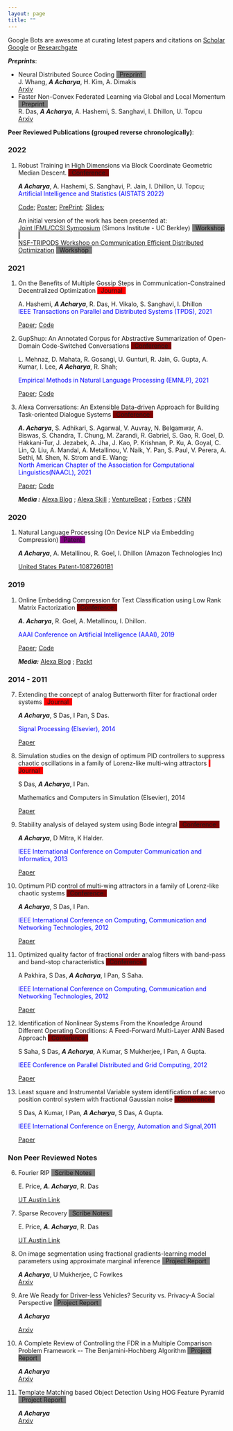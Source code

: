 ```yaml
---
layout: page
title: "" 
---
```

Google Bots are awesome at curating latest papers and citations on [Scholar Google](https://scholar.google.co.in/citations?hl=en&user=uBmgGMAAAAAJ) 
or [Researchgate](https://www.researchgate.net/profile/Anish_Acharya2)
    
***Preprints***:
- Neural Distributed Source Coding
   <span style="background-color: gray"> &nbsp; Preprint &nbsp; </span>   
   J. Whang, ***A Acharya***, H. Kim, A. Dimakis   
   [Arxiv](https://arxiv.org/abs/2106.02797.pdf)
- Faster Non-Convex Federated Learning via Global and  Local Momentum
   <span style="background-color: gray"> &nbsp; Preprint &nbsp; </span>   
   R. Das, ***A Acharya***, A. Hashemi, S. Sanghavi, I. Dhillon, U. Topcu      
   [Arxiv](https://arxiv.org/abs/2012.04061)
   
**Peer Reviewed Publications (grouped reverse chronologically)**:  
### 2022
1. Robust Training in High Dimensions via Block Coordinate Geometric Median Descent.
   </span> <span style="background-color: maroon"> &nbsp; Conference &nbsp; </span> 
   
   ***A Acharya***, A. Hashemi, S. Sanghavi, P. Jain, I. Dhillon, U. Topcu;   
   <span style="color:blue">Artificial Intelligence and Statistics (AISTATS 2022)
   
   [Code](https://github.com/anishacharya/BGMD);
   [Poster](https://github.com/anishacharya/BGMD/blob/main/BGMD_Simons.pdf);
   [PrePrint](https://arxiv.org/pdf/2106.08882.pdf); 
   [Slides](https://github.com/anishacharya/BGMD/blob/main/BgmD_slides.pdf); 
    
   An initial version of the work has been presented at:    
   [Joint IFML/CCSI Symposium](https://simons.berkeley.edu/workshops/joint-ifmlccsi-symposium)
   (Simons Institute - UC Berkley)  <span style="background-color: gray"> &nbsp; Workshop &nbsp; </span>   
   [NSF-TRIPODS Workshop on Communication Efficient Distributed Optimization](https://sites.google.com/ucsd.edu/cedo/)
   <span style="background-color: gray"> &nbsp; Workshop &nbsp; </span> 


### 2021
1. On the Benefits of Multiple Gossip Steps in Communication-Constrained Decentralized Optimization
   <span style="background-color: red"> &nbsp; Journal &nbsp; </span>
   
   A. Hashemi, ***A Acharya***, R. Das, H. Vikalo, S. Sanghavi, I. Dhillon   
   <span style="color:blue">IEEE Transactions on Parallel and Distributed Systems (TPDS), 2021 </span>
       
   [Paper](https://ieeexplore.ieee.org/stamp/stamp.jsp?arnumber=9664349); 
   [Code](https://github.com/anishacharya/DeLiCoCo)
   
2. GupShup: An Annotated Corpus for Abstractive Summarization of Open-Domain Code-Switched Conversations
   </span> <span style="background-color: maroon"> &nbsp; Conference &nbsp; </span> 
   
   L. Mehnaz, D. Mahata, R. Gosangi, U. Gunturi, R. Jain, G. Gupta, A. Kumar, I. Lee, ***A Acharya***,  R. Shah;
   
   <span style="color:blue">Empirical Methods in Natural Language Processing (EMNLP), 2021</span>
     
   [Paper](https://aclanthology.org/2021.emnlp-main.499/);
   [Code](https://github.com/midas-research/gupshup)
   
3. Alexa Conversations: An Extensible Data-driven Approach for Building Task-oriented Dialogue Systems
   </span> <span style="background-color: maroon"> &nbsp; Conference &nbsp; </span> 
   
   ***A. Acharya***, S. Adhikari, S. Agarwal, V. Auvray, N. Belgamwar, A. Biswas, S. Chandra, T. Chung, M. Zarandi, 
   R. Gabriel, S. Gao, R. Goel, D. Hakkani-Tur, J. Jezabek, A. Jha, J. Kao, P. Krishnan, P. Ku, A. Goyal, C. Lin, 
   Q. Liu, A. Mandal, A. Metallinou, V. Naik, Y. Pan, S. Paul, V. Perera, A. Sethi, M. Shen, N. Strom and E. Wang;    
   <span style="color:blue">North American Chapter of the Association for Computational Linguistics(NAACL), 2021</span> 
     
   [Paper](https://www.aclweb.org/anthology/2021.naacl-demos.15/);
   [Code](https://developer.amazon.com/en-US/docs/alexa/conversations/about-alexa-conversations.html)
   
   ***Media :*** 
   [Alexa Blog](https://www.amazon.science/blog/amazon-unveils-novel-alexa-dialog-modeling-for-natural-cross-skill-conversations) ; 
   [Alexa Skill](https://developer.amazon.com/en-US/docs/alexa/conversations/about-alexa-conversations.html) ;
   [VentureBeat](https://www.youtube.com/watch?v=hEIjCF-KaRY) ; 
   [Forbes](https://www.forbes.com/sites/cognitiveworld/2019/06/12/amazon-advances-conversational-applications/?sh=443c78197d26) ;
   [CNN](https://www.cnn.com/2020/09/25/tech/amazon-alexa-conversational-ai/index.html)
   
### 2020
1. Natural Language Processing (On Device NLP via Embedding Compression)
   </span> <span style="background-color: purple"> &nbsp; Patent &nbsp; </span> 
   
   ***A Acharya***, A. Metallinou, R. Goel, I. Dhillon (Amazon Technologies Inc)
   
   [United States Patent-10872601B1](https://patents.google.com/patent/US10872601B1/en)

### 2019
1. Online Embedding Compression for Text Classification using Low Rank Matrix Factorization
   </span> <span style="background-color: maroon"> &nbsp; Conference &nbsp; </span> 
   
   ***A. Acharya***, R. Goel, A. Metallinou, I. Dhillon. 
   
   <span style="color:blue">AAAI Conference on Artificial Intelligence (AAAI), 2019</span>
   
   [Paper](https://ojs.aaai.org/index.php/AAAI/article/view/4578);
   [Code](https://github.com/anishacharya/Online-Embedding-Compression-AAAI-2019)
   
   ***Media:*** 
   [Alexa Blog](https://www.amazon.science/blog/new-method-for-compressing-neural-networks-better-preserves-accuracy) ;
   [Packt](https://hub.packtpub.com/amazon-alexa-ai-researchers-develop-new-method-to-compress-neural-networks-and-preserves-accuracy-of-system/)
   

### 2014 - 2011
7. Extending the concept of analog Butterworth filter for fractional order systems
   <span style="background-color: red"> &nbsp; Journal &nbsp; </span>
   
   ***A Acharya***, S Das, I Pan, S Das.  
   
   <span style="color:blue">Signal Processing (Elsevier), 2014</span>
   
   [Paper](https://www.sciencedirect.com/science/article/abs/pii/S0165168413002910)

6. Simulation studies on the design of optimum PID controllers to suppress chaotic oscillations in a 
   family of Lorenz-like multi-wing attractors
   <span style="background-color: red"> &nbsp; Journal &nbsp; </span>
   
   S Das, ***A Acharya***, I Pan. <span style="color:blue"> 
   
   Mathematics and Computers in Simulation (Elsevier), 2014</span>
   
   [Paper](https://www.sciencedirect.com/science/article/abs/pii/S0378475414000469)

5. Stability analysis of delayed system using Bode integral
   <span style="background-color: maroon"> &nbsp; Conference &nbsp; </span>
   
   ***A Acharya***, D Mitra, K Halder. 
   
   <span style="color:blue"> IEEE International Conference on Computer 
   Communication and Informatics, 2013</span>
   
   [Paper](https://ieeexplore.ieee.org/abstract/document/6466311)   


4. Optimum PID control of multi-wing attractors in a family of Lorenz-like chaotic systems
   <span style="background-color: maroon"> &nbsp; Conference &nbsp; </span> 
   
   ***A Acharya***, S Das, I Pan.  
   
   <span style="color:blue"> IEEE International Conference on Computing, Communication and Networking 
   Technologies, 2012</span>
   
   [Paper](https://ieeexplore.ieee.org/abstract/document/6396002)
   

3. Optimized quality factor of fractional order analog filters with band-pass and band-stop characteristics
   <span style="background-color: maroon"> &nbsp; Conference &nbsp; </span>
   
   A Pakhira, S Das, ***A Acharya***, I Pan, S Saha.  
   
   <span style="color:blue"> IEEE International Conference on Computing, 
   Communication and Networking Technologies, 2012</span>
   
   [Paper](https://ieeexplore.ieee.org/abstract/document/6396000)


2. Identification of Nonlinear Systems From the Knowledge Around Different Operating Conditions: 
   A Feed-Forward Multi-Layer ANN Based Approach
   <span style="background-color: maroon"> &nbsp; Conference &nbsp; </span>
   
   S Saha, S Das, ***A Acharya***, A Kumar, S Mukherjee, I Pan, A Gupta. 
   
   <span style="color:blue">IEEE Conference on Parallel Distributed and Grid Computing, 2012</span>
   
   [Paper](https://ieeexplore.ieee.org/abstract/document/6449856)
   

1. Least square and Instrumental Variable system identification of ac servo position control 
   system with fractional Gaussian noise
   <span style="background-color: maroon"> &nbsp; Conference &nbsp; </span>
   
   S Das, A Kumar, I Pan, ***A Acharya***, S Das, A Gupta. 
   
   <span style="color:blue"> IEEE International Conference on Energy, Automation and Signal,2011</span>
   
   [Paper](https://ieeexplore.ieee.org/abstract/document/6147165)
   

### Non Peer Reviewed Notes 
6. Fourier RIP 
   <span style="background-color: gray"> &nbsp; Scribe Notes &nbsp; </span> 
   
   E. Price, ***A. Acharya***, R. Das
   
   [UT Austin Link](https://www.cs.utexas.edu/~ecprice/courses/sublinear/scribe/lec18.pdf)


5. Sparse Recovery
   <span style="background-color: gray"> &nbsp; Scribe Notes &nbsp; </span>
   
   E. Price, ***A. Acharya***, R. Das
   
   [UT Austin Link](https://www.cs.utexas.edu/~ecprice/courses/sublinear/scribe/lec15.pdf)
   

4. On image segmentation using fractional gradients-learning model parameters using approximate marginal inference
   <span style="background-color: gray"> &nbsp; Project Report &nbsp; </span>

   ***A Acharya***, U Mukherjee, C Fowlkes      
   [Arxiv](https://arxiv.org/abs/1605.02240)
   
3. Are We Ready for Driver-less Vehicles? Security vs. Privacy-A Social Perspective
   <span style="background-color: gray"> &nbsp; Project Report &nbsp; </span>
   
   ***A Acharya***
   
   [Arxiv](https://arxiv.org/abs/1412.5207)
   

2. A Complete Review of Controlling the FDR in a Multiple Comparison Problem Framework 
   -- The Benjamini-Hochberg Algorithm
   <span style="background-color: gray"> &nbsp; Project Report &nbsp; </span>
   
   ***A Acharya***   
   [Arxiv](https://arxiv.org/abs/1406.7117)
   

1. Template Matching based Object Detection Using HOG Feature Pyramid
   <span style="background-color: gray"> &nbsp; Project Report &nbsp; </span>
   
   ***A Acharya***   
   [Arxiv](https://arxiv.org/abs/1406.7120)